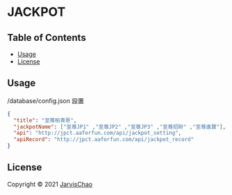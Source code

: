 # **JACKPOT**

## **Table of Contents**

  * [Usage](#usage)
  * [License](#license)

## **Usage**

/database/config.json 設置
```json
{
  "title": "至尊柏青哥",
  "jackpotName": ["至尊JP1" ,"至尊JP2" ,"至尊JP3" ,"至尊招財" ,"至尊進寶"],
  "api": "http://jpct.aaforfun.com/api/jackpot_setting",
  "apiRecord": "http://jpct.aaforfun.com/api/jackpot_record"
}
```

## **License**

Copyright © 2021 [JarvisChao](https://github.com/JarvisChao/)
